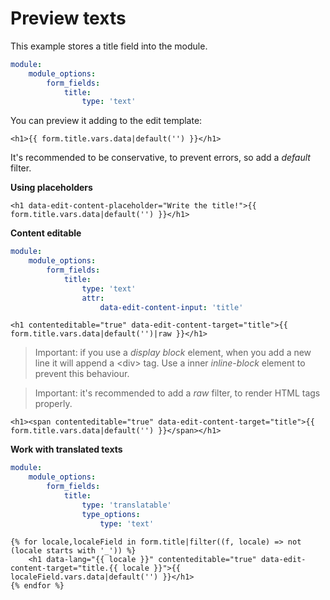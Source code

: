 # Preview texts

This example stores a title field into the module.

```yaml
module:
    module_options:
        form_fields:
            title:
                type: 'text'
```

You can preview it adding to the edit template:

```twig
<h1>{{ form.title.vars.data|default('') }}</h1>
```

It's recommended to be conservative, to prevent errors, so add a *default* filter.

**Using placeholders**

```twig
<h1 data-edit-content-placeholder="Write the title!">{{ form.title.vars.data|default('') }}</h1>
```

**Content editable**

```yaml
module:
    module_options:
        form_fields:
            title:
                type: 'text'
                attr:
                    data-edit-content-input: 'title'
```

```twig
<h1 contenteditable="true" data-edit-content-target="title">{{ form.title.vars.data|default('')|raw }}</h1>
```

> Important: if you use a *display block* element, when you add a new line it will append a &lt;div&gt; tag.
> Use a inner *inline-block* element to prevent this behaviour.  

> Important: it's recommended to add a *raw* filter, to render HTML tags properly.

```twig
<h1><span contenteditable="true" data-edit-content-target="title">{{ form.title.vars.data|default('') }}</span></h1>
```

**Work with translated texts**

```yaml
module:
    module_options:
        form_fields:
            title:
                type: 'translatable'
                type_options:
                    type: 'text'
```

```twig
{% for locale,localeField in form.title|filter((f, locale) => not (locale starts with '_')) %}
    <h1 data-lang="{{ locale }}" contenteditable="true" data-edit-content-target="title.{{ locale }}">{{ localeField.vars.data|default('') }}</h1>
{% endfor %}
```
